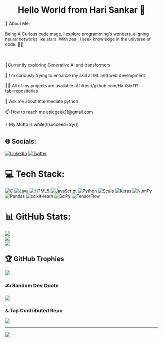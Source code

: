 <h1 align="center">Hello World from Hari Sankar 👋</h1>
💫 About Me:
<br><br>Being A Curious code mage, I explore programming's wonders, aligning neural networks like stars. With zeal, I seek knowledge in the universe of code. 🌌✨<br><br>
<br><br>🔭Currently exploring Generative AI and transformers<br><br>🌱 I’m curiously trying to enhance my skill at ML and web development<br><br>👨‍💻 All of my projects are available at https://github.com/HariSkr11?tab=repositories<br><br>💬 Ask me about Intermediate python<br><br>📫 How to reach me epicgeek11@gmail.com<br><br>⚡ My Motto is while(!(succeed=try())


## 🌐 Socials:
[![LinkedIn](https://img.shields.io/badge/LinkedIn-%230077B5.svg?logo=linkedin&logoColor=white)](https://linkedin.com/in/awsome-hari11/) [![Twitter](https://img.shields.io/badge/Twitter-%231DA1F2.svg?logo=Twitter&logoColor=white)](https://twitter.com/c_299_792_458) 

# 💻 Tech Stack:
![C](https://img.shields.io/badge/c-%2300599C.svg?style=for-the-badge&logo=c&logoColor=white) ![Java](https://img.shields.io/badge/java-%23ED8B00.svg?style=for-the-badge&logo=java&logoColor=white) ![HTML5](https://img.shields.io/badge/html5-%23E34F26.svg?style=for-the-badge&logo=html5&logoColor=white) ![JavaScript](https://img.shields.io/badge/javascript-%23323330.svg?style=for-the-badge&logo=javascript&logoColor=%23F7DF1E) ![Python](https://img.shields.io/badge/python-3670A0?style=for-the-badge&logo=python&logoColor=ffdd54) ![Scala](https://img.shields.io/badge/scala-%23DC322F.svg?style=for-the-badge&logo=scala&logoColor=white) ![Keras](https://img.shields.io/badge/Keras-%23D00000.svg?style=for-the-badge&logo=Keras&logoColor=white) ![NumPy](https://img.shields.io/badge/numpy-%23013243.svg?style=for-the-badge&logo=numpy&logoColor=white) ![Pandas](https://img.shields.io/badge/pandas-%23150458.svg?style=for-the-badge&logo=pandas&logoColor=white) ![scikit-learn](https://img.shields.io/badge/scikit--learn-%23F7931E.svg?style=for-the-badge&logo=scikit-learn&logoColor=white) ![SciPy](https://img.shields.io/badge/SciPy-%230C55A5.svg?style=for-the-badge&logo=scipy&logoColor=%white) ![TensorFlow](https://img.shields.io/badge/TensorFlow-%23FF6F00.svg?style=for-the-badge&logo=TensorFlow&logoColor=white)
# 📊 GitHub Stats:
![](https://github-readme-stats.vercel.app/api?username=HariSkr11&theme=radical&hide_border=true&include_all_commits=true&count_private=true)<br/>
![](https://github-readme-streak-stats.herokuapp.com/?user=HariSkr11&theme=radical&hide_border=true)<br/>
![](https://github-readme-stats.vercel.app/api/top-langs/?username=HariSkr11&theme=radical&hide_border=true&include_all_commits=true&count_private=true&layout=compact)

## 🏆 GitHub Trophies
![](https://github-profile-trophy.vercel.app/?username=HariSkr11&theme=radical&no-frame=true&no-bg=false&margin-w=4)

### ✍️ Random Dev Quote
![](https://quotes-github-readme.vercel.app/api?type=horizontal&theme=radical)

### 🔝 Top Contributed Repo
![](https://github-contributor-stats.vercel.app/api?username=HariSkr11&limit=5&theme=radical&combine_all_yearly_contributions=true)

---
[![](https://visitcount.itsvg.in/api?id=HariSkr11&icon=0&color=11)](https://visitcount.itsvg.in)

<!-- Proudly created with GPRM ( https://gprm.itsvg.in ) -->
